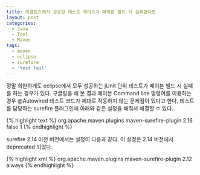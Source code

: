 ```yaml
---
title: 이클립스에서 성공한 테스트 케이스가 메이븐 빌드 시 실패한다면
layout: post
categories:
  - Java
  - Tool
  - Maven
tags:
  - maven
  - eclipse
  - surefire
  - 'test fail'
---
```


정말 희한하게도 eclipse에서 모두 성공하는 jUnit 단위 테스트가 메이븐 빌드 시 실패를 하는 경우가 있다.
구글링을 해 본 결과 메이븐 Command line 명령어를 이용하는 경우 @Autowired 테스트 코드가 제대로 작동하지 않는 문제점이 있다고 한다.
테스트를 담당하는 surefire 플러그인에 아래와 같은 설정을 해줘서 해결할 수 있다.


{% highlight text %}
<plugin>
    <groupId>org.apache.maven.plugins</groupId>
    <artifactId>maven-surefire-plugin</artifactId>
    <version>2.16</version>
    <configuration>
        <reuseForks>false</reuseForks>
        <forkCount>1</forkCount>
    </configuration>
</plugin>
{% endhighlight %}


surefire 2.14 이전 버전에서는 설정이 다음과 같다. 이 설정은 2.14 버전에서 deprecated 되었다.


{% highlight xml %}
<plugin>
    <groupId>org.apache.maven.plugins</groupId>
    <artifactId>maven-surefire-plugin</artifactId>
    <version>2.12</version>
    <configuration>
        <forkMode>always</forkMode>
    </configuration>
</plugin>
{% endhighlight %} 